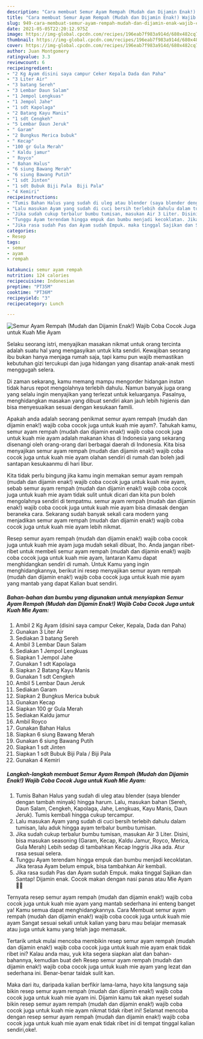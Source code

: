 ```yaml
---
description: "Cara membuat Semur Ayam Rempah (Mudah dan Dijamin Enak!) Wajib Coba Cocok Juga untuk Kuah Mie Ayam yang lezat dan Mudah Dibuat"
title: "Cara membuat Semur Ayam Rempah (Mudah dan Dijamin Enak!) Wajib Coba Cocok Juga untuk Kuah Mie Ayam yang lezat dan Mudah Dibuat"
slug: 949-cara-membuat-semur-ayam-rempah-mudah-dan-dijamin-enak-wajib-coba-cocok-juga-untuk-kuah-mie-ayam-yang-lezat-dan-mudah-dibuat
date: 2021-05-05T22:20:12.975Z
image: https://img-global.cpcdn.com/recipes/196eab7f983a914d/680x482cq70/semur-ayam-rempah-mudah-dan-dijamin-enak-wajib-coba-cocok-juga-untuk-kuah-mie-ayam-foto-resep-utama.jpg
thumbnail: https://img-global.cpcdn.com/recipes/196eab7f983a914d/680x482cq70/semur-ayam-rempah-mudah-dan-dijamin-enak-wajib-coba-cocok-juga-untuk-kuah-mie-ayam-foto-resep-utama.jpg
cover: https://img-global.cpcdn.com/recipes/196eab7f983a914d/680x482cq70/semur-ayam-rempah-mudah-dan-dijamin-enak-wajib-coba-cocok-juga-untuk-kuah-mie-ayam-foto-resep-utama.jpg
author: Juan Montgomery
ratingvalue: 3.3
reviewcount: 6
recipeingredient:
- "2 Kg Ayam disini saya campur Ceker Kepala Dada dan Paha"
- "3 Liter Air"
- "3 batang Sereh"
- "3 Lembar Daun Salam"
- "1 Jempol Lengkuas"
- "1 Jempol Jahe"
- "1 sdt Kapolaga"
- "2 Batang Kayu Manis"
- "1 sdt Cengkeh"
- "5 Lembar Daun Jeruk"
- " Garam"
- "2 Bungkus Merica bubuk"
- " Kecap"
- "100 gr Gula Merah"
- " Kaldu jamur"
- " Royco"
- " Bahan Halus"
- "6 siung Bawang Merah"
- "6 siung Bawang Putih"
- "1 sdt Jinten"
- "1 sdt Bubuk Biji Pala  Biji Pala"
- "4 Kemiri"
recipeinstructions:
- "Tumis Bahan Halus yang sudah di uleg atau blender (saya blender dengan tambah minyak) hingga harum. Lalu, masukan bahan (Sereh, Daun Salam, Cengkeh, Kapolaga, Jahe, Lengkuas, Kayu Manis, Daun Jeruk). Tumis kembali hingga cukup tercampur."
- "Lalu masukan Ayam yang sudah di cuci bersih terlebih dahulu dalam tumisan, lalu aduk hingga ayam terbalur bumbu tumisan."
- "Jika sudah cukup terbalur bumbu tumisan, masukan Air 3 Liter. Disini, bisa masukan seasoning (Garam, Kecap, Kaldu Jamur, Royco, Merica, Gula Merah) Lebih sedap di tambahkan Kecap Inggris Jika ada. Atur rasa sesuai selera."
- "Tunggu Ayam terendam hingga empuk dan bumbu menjadi kecoklatan. Jika terasa Ayam belum empuk, bisa tambahkan Air kembali."
- "Jika rasa sudah Pas dan Ayam sudah Empuk. maka tinggal Sajikan dan Santap! Dijamin enak. Cocok makan dengan nasi panas atau Mie Ayam 👍🏻"
categories:
- Resep
tags:
- semur
- ayam
- rempah

katakunci: semur ayam rempah 
nutrition: 124 calories
recipecuisine: Indonesian
preptime: "PT35M"
cooktime: "PT36M"
recipeyield: "3"
recipecategory: Lunch

---
```



![Semur Ayam Rempah (Mudah dan Dijamin Enak!) Wajib Coba Cocok Juga untuk Kuah Mie Ayam](https://img-global.cpcdn.com/recipes/196eab7f983a914d/680x482cq70/semur-ayam-rempah-mudah-dan-dijamin-enak-wajib-coba-cocok-juga-untuk-kuah-mie-ayam-foto-resep-utama.jpg)

Selaku seorang istri, menyajikan masakan nikmat untuk orang tercinta adalah suatu hal yang mengasyikan untuk kita sendiri. Kewajiban seorang ibu bukan hanya menjaga rumah saja, tapi kamu pun wajib memastikan kebutuhan gizi tercukupi dan juga hidangan yang disantap anak-anak mesti menggugah selera.

Di zaman  sekarang, kamu memang mampu mengorder hidangan instan tidak harus repot mengolahnya terlebih dahulu. Namun banyak juga orang yang selalu ingin menyajikan yang terlezat untuk keluarganya. Pasalnya, menghidangkan masakan yang dibuat sendiri akan jauh lebih higienis dan bisa menyesuaikan sesuai dengan kesukaan famili. 



Apakah anda adalah seorang penikmat semur ayam rempah (mudah dan dijamin enak!) wajib coba cocok juga untuk kuah mie ayam?. Tahukah kamu, semur ayam rempah (mudah dan dijamin enak!) wajib coba cocok juga untuk kuah mie ayam adalah makanan khas di Indonesia yang sekarang disenangi oleh orang-orang dari berbagai daerah di Indonesia. Kita bisa menyajikan semur ayam rempah (mudah dan dijamin enak!) wajib coba cocok juga untuk kuah mie ayam olahan sendiri di rumah dan boleh jadi santapan kesukaanmu di hari libur.

Kita tidak perlu bingung jika kamu ingin memakan semur ayam rempah (mudah dan dijamin enak!) wajib coba cocok juga untuk kuah mie ayam, sebab semur ayam rempah (mudah dan dijamin enak!) wajib coba cocok juga untuk kuah mie ayam tidak sulit untuk dicari dan kita pun boleh mengolahnya sendiri di tempatmu. semur ayam rempah (mudah dan dijamin enak!) wajib coba cocok juga untuk kuah mie ayam bisa dimasak dengan beraneka cara. Sekarang sudah banyak sekali cara modern yang menjadikan semur ayam rempah (mudah dan dijamin enak!) wajib coba cocok juga untuk kuah mie ayam lebih nikmat.

Resep semur ayam rempah (mudah dan dijamin enak!) wajib coba cocok juga untuk kuah mie ayam juga mudah sekali dibuat, lho. Anda jangan ribet-ribet untuk membeli semur ayam rempah (mudah dan dijamin enak!) wajib coba cocok juga untuk kuah mie ayam, lantaran Kamu dapat menghidangkan sendiri di rumah. Untuk Kamu yang ingin menghidangkannya, berikut ini resep menyajikan semur ayam rempah (mudah dan dijamin enak!) wajib coba cocok juga untuk kuah mie ayam yang mantab yang dapat Kalian buat sendiri.

<!--inarticleads1-->

##### Bahan-bahan dan bumbu yang digunakan untuk menyiapkan Semur Ayam Rempah (Mudah dan Dijamin Enak!) Wajib Coba Cocok Juga untuk Kuah Mie Ayam:

1. Ambil 2 Kg Ayam (disini saya campur Ceker, Kepala, Dada dan Paha)
1. Gunakan 3 Liter Air
1. Sediakan 3 batang Sereh
1. Ambil 3 Lembar Daun Salam
1. Sediakan 1 Jempol Lengkuas
1. Siapkan 1 Jempol Jahe
1. Gunakan 1 sdt Kapolaga
1. Siapkan 2 Batang Kayu Manis
1. Gunakan 1 sdt Cengkeh
1. Ambil 5 Lembar Daun Jeruk
1. Sediakan  Garam
1. Siapkan 2 Bungkus Merica bubuk
1. Gunakan  Kecap
1. Siapkan 100 gr Gula Merah
1. Sediakan  Kaldu jamur
1. Ambil  Royco
1. Gunakan  Bahan Halus
1. Siapkan 6 siung Bawang Merah
1. Gunakan 6 siung Bawang Putih
1. Siapkan 1 sdt Jinten
1. Siapkan 1 sdt Bubuk Biji Pala / Biji Pala
1. Gunakan 4 Kemiri




<!--inarticleads2-->

##### Langkah-langkah membuat Semur Ayam Rempah (Mudah dan Dijamin Enak!) Wajib Coba Cocok Juga untuk Kuah Mie Ayam:

1. Tumis Bahan Halus yang sudah di uleg atau blender (saya blender dengan tambah minyak) hingga harum. Lalu, masukan bahan (Sereh, Daun Salam, Cengkeh, Kapolaga, Jahe, Lengkuas, Kayu Manis, Daun Jeruk). Tumis kembali hingga cukup tercampur.
1. Lalu masukan Ayam yang sudah di cuci bersih terlebih dahulu dalam tumisan, lalu aduk hingga ayam terbalur bumbu tumisan.
1. Jika sudah cukup terbalur bumbu tumisan, masukan Air 3 Liter. Disini, bisa masukan seasoning (Garam, Kecap, Kaldu Jamur, Royco, Merica, Gula Merah) Lebih sedap di tambahkan Kecap Inggris Jika ada. Atur rasa sesuai selera.
1. Tunggu Ayam terendam hingga empuk dan bumbu menjadi kecoklatan. Jika terasa Ayam belum empuk, bisa tambahkan Air kembali.
1. Jika rasa sudah Pas dan Ayam sudah Empuk. maka tinggal Sajikan dan Santap! Dijamin enak. Cocok makan dengan nasi panas atau Mie Ayam 👍🏻




Ternyata resep semur ayam rempah (mudah dan dijamin enak!) wajib coba cocok juga untuk kuah mie ayam yang mantab sederhana ini enteng banget ya! Kamu semua dapat menghidangkannya. Cara Membuat semur ayam rempah (mudah dan dijamin enak!) wajib coba cocok juga untuk kuah mie ayam Sangat sesuai sekali untuk kalian yang baru mau belajar memasak atau juga untuk kamu yang telah jago memasak.

Tertarik untuk mulai mencoba membikin resep semur ayam rempah (mudah dan dijamin enak!) wajib coba cocok juga untuk kuah mie ayam enak tidak ribet ini? Kalau anda mau, yuk kita segera siapkan alat dan bahan-bahannya, kemudian buat deh Resep semur ayam rempah (mudah dan dijamin enak!) wajib coba cocok juga untuk kuah mie ayam yang lezat dan sederhana ini. Benar-benar taidak sulit kan. 

Maka dari itu, daripada kalian berfikir lama-lama, hayo kita langsung saja bikin resep semur ayam rempah (mudah dan dijamin enak!) wajib coba cocok juga untuk kuah mie ayam ini. Dijamin kamu tak akan nyesel sudah bikin resep semur ayam rempah (mudah dan dijamin enak!) wajib coba cocok juga untuk kuah mie ayam nikmat tidak ribet ini! Selamat mencoba dengan resep semur ayam rempah (mudah dan dijamin enak!) wajib coba cocok juga untuk kuah mie ayam enak tidak ribet ini di tempat tinggal kalian sendiri,oke!.

